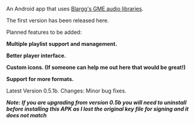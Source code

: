 An Android app that uses [Blargg's GME audio libraries](http://code.google.com/p/game-music-emu/).

The first version has been released here.

Planned features to be added:

**Multiple playlist support and management.**

**Better player interface.**

**Custom icons. (If someone can help me out here that would be great!)**

**Support for more formats.**


Latest Version 0.5.1b.
Changes: Minor bug fixes.

**_Note: If you are upgrading from version 0.5b you will need to uninstall before installing this APK as I lost the original key file for signing and it does not match_**